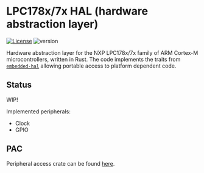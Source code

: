 # LPC178x/7x HAL (hardware abstraction layer)

[![License](https://img.shields.io/badge/License-BSD%203--Clause-blue.svg)](https://opensource.org/licenses/BSD-3-Clause)
![version](https://img.shields.io/badge/version-0.1.0-blue)

Hardware abstraction layer for the NXP LPC178x/7x family of ARM Cortex-M microcontrollers, written in Rust.
The code implements the traits from [`embedded-hal`](https://github.com/rust-embedded/embedded-hal) allowing portable access to platform dependent code.

## Status

WIP!

Implemented peripherals:

* Clock
* GPIO

## PAC

Peripheral access crate can be found [here](https://github.com/fuchsch1234/lpc178x_7x).

